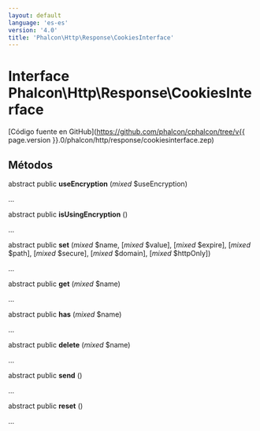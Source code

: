 ```yaml
---
layout: default
language: 'es-es'
version: '4.0'
title: 'Phalcon\Http\Response\CookiesInterface'
---
```

# Interface **Phalcon\Http\Response\CookiesInterface**

[Código fuente en GitHub](https://github.com/phalcon/cphalcon/tree/v{{ page.version }}.0/phalcon/http/response/cookiesinterface.zep)

## Métodos

abstract public **useEncryption** (*mixed* $useEncryption)

...

abstract public **isUsingEncryption** ()

...

abstract public **set** (*mixed* $name, [*mixed* $value], [*mixed* $expire], [*mixed* $path], [*mixed* $secure], [*mixed* $domain], [*mixed* $httpOnly])

...

abstract public **get** (*mixed* $name)

...

abstract public **has** (*mixed* $name)

...

abstract public **delete** (*mixed* $name)

...

abstract public **send** ()

...

abstract public **reset** ()

...